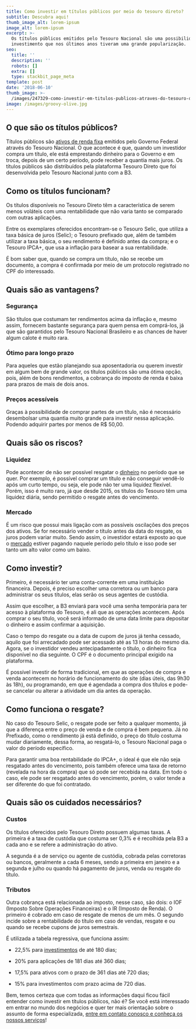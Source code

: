 ```yaml
---
title: Como investir em títulos públicos por meio do tesouro direto?
subtitle: Descubra aqui!
thumb_image_alt: lorem-ipsum
image_alt: lorem-ipsum
excerpt: >-
  Os títulos públicos emitidos pelo Tesouro Nacional são uma possibilidade de
  investimento que nos últimos anos tiveram uma grande popularização.
seo:
  title: ''
  description: ''
  robots: []
  extra: []
  type: stackbit_page_meta
template: post
date: '2018-06-10'
thumb_image: >-
  /images/247329-como-investir-em-titulos-publicos-atraves-do-tesouro-direto-descubra-aqui.jpg
image: /images/groovy-olive.jpg
---
```

## **O que são os títulos públicos?**

Títulos públicos são [ativos de renda fixa](https://saudemaisacao.com.br/blog/destaque-home/afinal-o-que-e-renda-fixa-e-renda-variavel/) emitidos pelo Governo Federal através do Tesouro Nacional. O que acontece é que, quando um investidor compra um título, ele está emprestando dinheiro para o Governo e em troca, depois de um certo período, pode receber a quantia mais juros. Os títulos públicos são distribuídos pela plataforma Tesouro Direto que foi desenvolvida pelo Tesouro Nacional junto com a B3.

## **Como os títulos funcionam?**

Os títulos disponíveis no Tesouro Direto têm a característica de serem menos voláteis com uma rentabilidade que não varia tanto se comparado com outras aplicações.

Entre os exemplares oferecidos encontram-se o Tesouro Selic, que utiliza a taxa básica de juros (Selic); o Tesouro prefixado que, além de também utilizar a taxa básica, o seu rendimento é definido antes da compra; e o Tesouro IPCA+, que usa a inflação para basear a sua rentabilidade.

É bom saber que, quando se compra um título, não se recebe um documento, a compra é confirmada por meio de um protocolo registrado no CPF do interessado.

## **Quais são as vantagens?**

### Segurança

São títulos que costumam ter rendimentos acima da inflação e, mesmo assim, fornecem bastante segurança para quem pensa em comprá-los, já que são garantidos pelo Tesouro Nacional Brasileiro e as chances de haver algum calote é muito rara.

### Ótimo para longo prazo

Para aqueles que estão planejando sua aposentadoria ou querem investir em algum bem de grande valor, os títulos públicos são uma ótima opção, pois, além de bons rendimentos, a cobrança do imposto de renda é baixa para prazos de mais de dois anos.

### Preços acessíveis

Graças à possibilidade de comprar partes de um título, não é necessário desembolsar uma quantia muito grande para investir nessa aplicação. Podendo adquirir partes por menos de R$ 50,00.

## **Quais são os riscos?**

### Liquidez

Pode acontecer de não ser possível resgatar o [dinheiro](https://saudemaisacao.com.br/blog/como-investir-dinheiro-no-exterior/) no período que se quer. Por exemplo, é possível comprar um título e não conseguir vendê-lo após um curto tempo, ou seja, ele pode não ter uma liquidez flexível. Porém, isso é muito raro, já que desde 2015, os títulos do Tesouro têm uma liquidez diária, sendo permitido o resgate antes do vencimento.

### Mercado

É um risco que possui mais ligação com as possíveis oscilações dos preços dos ativos. Se for necessário vender o título antes da data do resgate, os juros podem variar muito. Sendo assim, o investidor estará exposto ao que o [mercado](https://saudemaisacao.com.br/blog/como-funciona-o-mercado-de-opcoes/) estiver pagando naquele período pelo título e isso pode ser tanto um alto valor como um baixo.

## **Como investir?**

Primeiro, é necessário ter uma conta-corrente em uma instituição financeira. Depois, é preciso escolher uma corretora ou um banco para administrar os seus títulos, elas serão os seus agentes de custódia.

Assim que escolher, a B3 enviará para você uma senha temporária para ter acesso à plataforma do Tesouro, é ali que as operações acontecem. Após comprar o seu título, você será informado de uma data limite para depositar o dinheiro e assim confirmar a aquisição.

Caso o tempo do resgate ou a data de cupom de juros já tenha cessado, aquilo que foi arrecadado pode ser acessado até as 13 horas do mesmo dia. Agora, se o investidor vendeu antecipadamente o título, o dinheiro fica disponível no dia seguinte. O CPF é o documento principal exigido na plataforma.

É possível investir de forma tradicional, em que as operações de compra e venda acontecem no horário de funcionamento do site (dias úteis, das 9h30 às 18h), ou programando, em que é agendada a compra dos títulos e pode-se cancelar ou alterar a atividade um dia antes da operação.

## **Como funciona o resgate?**

No caso do Tesouro Selic, o resgate pode ser feito a qualquer momento, já que a diferença entre o preço de venda e de compra é bem pequena. Já no Prefixado, como o rendimento já está definido, o preço do título costuma mudar diariamente, dessa forma, ao resgatá-lo, o Tesouro Nacional paga o valor do período específico.

Para garantir uma boa rentabilidade do IPCA+, o ideal é que ele não seja resgatado antes do vencimento, pois também oferece uma taxa de retorno (revelada na hora da compra) que só pode ser recebida na data. Em todo o caso, ele pode ser resgatado antes do vencimento, porém, o valor tende a ser diferente do que foi contratado.

## **Quais são os cuidados necessários?**

### Custos

Os títulos oferecidos pelo Tesouro Direto possuem algumas taxas. A primeira é a taxa de custódia que costuma ser 0,3% e é recolhida pela B3 a cada ano e se refere a administração do ativo.

A segunda é a de serviço ou agente de custódia, cobrada pelas corretoras ou bancos, geralmente a cada 6 meses, sendo a primeira em janeiro e a segunda e julho ou quando há pagamento de juros, venda ou resgate do título.

### Tributos

Outra cobrança está relacionada ao imposto, nesse caso, são dois: o IOF (Imposto Sobre Operações Financeiras) e o IR (Imposto de Renda). O primeiro é cobrado em caso de resgate de menos de um mês. O segundo incide sobre a rentabilidade do título em caso de vendas, resgate e ou quando se recebe cupons de juros semestrais.

É utilizada a tabela regressiva, que funciona assim:

*   22,5% para [investimentos](https://saudemaisacao.com.br/blog/investimentos-de-renda-fixa/) de até 180 dias;

*   20% para aplicações de 181 dias até 360 dias;

*   17,5% para ativos com o prazo de 361 dias até 720 dias;

*   15% para investimentos com prazo acima de 720 dias.

Bem, temos certeza que com todas as informações daqui ficou fácil entender como investir em títulos públicos, não é? Se você está interessado em entrar no mundo dos negócios e quer ter mais orientação sobre o assunto de forma especializada, [entre em contato conosco e conheça os nossos serviços](http://saudemaisacao.com.br/fale-conosco/)!
